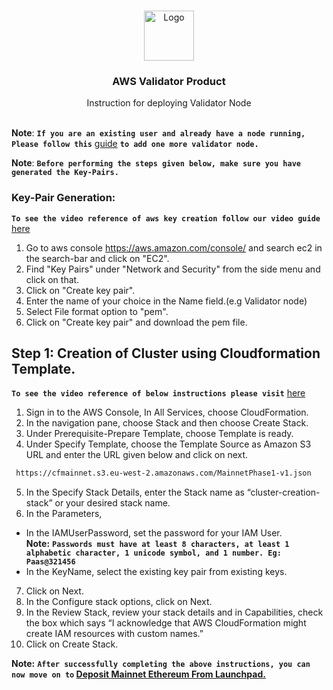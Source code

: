 

<br />
<p align="center">
  <a href="https://www.launchnodes.com/">
    <img src="https://logo-public.s3.us-east-2.amazonaws.com/app+icon.png" alt="Logo" width="80" height="80">
  </a>

  <h3 align="center">AWS Validator Product</h3>

  <p align="center">
    Instruction for deploying Validator Node
    <br />
   <br />
    
  </p>
</p>

**Note**: **`If you are an existing user and already have a node running, Please follow this`** [guide](https://github.com/launchnodes/ValidatorNodeProduct/blob/main/Docs/ExistingUser_ClusterCreationReadme.md) **`to add one more validator node.`**

 **Note**: **`Before performing the steps given below, make sure you have generated the Key-Pairs.`**
 ### Key-Pair Generation:
  **`To see the video reference of aws key creation follow our video guide`** [here](https://drive.google.com/file/d/1ClKlq-cSoOUiIxgI02QzHpZbxZTPup-_/view?usp=sharing)
1. Go to aws console https://aws.amazon.com/console/ and search ec2 in the search-bar and click on "EC2".
2. Find "Key Pairs" under "Network and Security" from the side menu and click on that.
3. Click on "Create key pair".
4. Enter the name of your choice in the Name field.(e.g Validator node)
5. Select File format option to "pem".
6. Click on "Create key pair" and download the pem file.

## Step 1: Creation of Cluster using Cloudformation Template.

 **`To see the video reference of below instructions please visit`** [here](https://drive.google.com/file/d/1T-xaN-6cswnH1Sh3Jf-X_fzZxUGNx7dF/view?usp=sharing)

1. Sign in to the AWS Console, In All Services, choose CloudFormation.
2. In the navigation pane, choose Stack and then choose Create Stack.
3. Under Prerequisite-Prepare Template, choose Template is ready.
4. Under Specify Template, choose the Template Source as Amazon S3 URL and enter the URL given below and click on next.
  ```sh
   https://cfmainnet.s3.eu-west-2.amazonaws.com/MainnetPhase1-v1.json
   ```
5. In the Specify Stack Details, enter the Stack name as “cluster-creation-stack” or your desired stack name.
6. In the Parameters,
  - In the IAMUserPassword, set the password for your IAM User.<br />
    **Note:** **`Passwords must have at least 8 characters, at least 1 alphabetic character, 1 unicode symbol, and 1 number. Eg: Paas@321456`**
  - In the KeyName, select the existing key pair from existing keys.
7. Click on Next.
8. In the Configure stack options, click on Next.
9. In the Review Stack, review your stack details and in Capabilities, check the box which says “I acknowledge that AWS CloudFormation might create IAM resources with custom names.” 
10. Click on Create Stack.


**Note:** **`After successfully completing the above instructions, you can now move on to` [Deposit Mainnet Ethereum From Launchpad.](https://github.com/launchnodes/ValidatorNodeProduct/blob/main/Docs/DepositEthereumReadme.md)**
